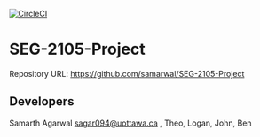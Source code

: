 [![CircleCI](https://circleci.com/gh/SEG-2105-Project/samarwal/tree/development.svg?style=svg)](https://circleci.com/gh/SEG-2105-Project/samarwal/tree/development)


# SEG-2105-Project

Repository URL:
https://github.com/samarwal/SEG-2105-Project


Developers
----------

Samarth Agarwal <sagar094@uottawa.ca> , Theo, Logan, John, Ben
